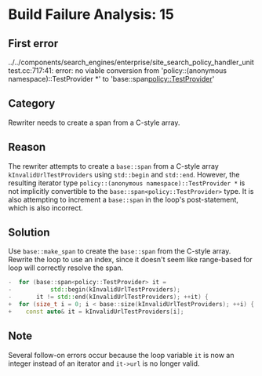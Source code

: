 # Build Failure Analysis: 15

## First error

../../components/search_engines/enterprise/site_search_policy_handler_unittest.cc:717:41: error: no viable conversion from 'policy::(anonymous namespace)::TestProvider *' to 'base::span<policy::TestProvider>'

## Category
Rewriter needs to create a span from a C-style array.

## Reason
The rewriter attempts to create a `base::span` from a C-style array `kInvalidUrlTestProviders` using `std::begin` and `std::end`. However, the resulting iterator type `policy::(anonymous namespace)::TestProvider *` is not implicitly convertible to the `base::span<policy::TestProvider>` type.  It is also attempting to increment a `base::span` in the loop's post-statement, which is also incorrect.

## Solution
Use `base::make_span` to create the `base::span` from the C-style array. Rewrite the loop to use an index, since it doesn't seem like range-based for loop will correctly resolve the span.

```c++
-  for (base::span<policy::TestProvider> it =
-           std::begin(kInvalidUrlTestProviders);
-       it != std::end(kInvalidUrlTestProviders); ++it) {
+  for (size_t i = 0; i < base::size(kInvalidUrlTestProviders); ++i) {
+    const auto& it = kInvalidUrlTestProviders[i];
```

## Note
Several follow-on errors occur because the loop variable `it` is now an integer instead of an iterator and `it->url` is no longer valid.